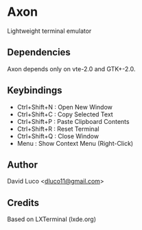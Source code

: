 Axon
====

Lightweight terminal emulator

Dependencies
------------

Axon depends only on vte-2.0 and GTK+-2.0.

Keybindings
-----------

- Ctrl+Shift+N : Open New Window
- Ctrl+Shift+C : Copy Selected Text
- Ctrl+Shift+P : Paste Clipboard Contents
- Ctrl+Shift+R : Reset Terminal
- Ctrl+Shift+Q : Close Window
- Menu : Show Context Menu (Right-Click)

Author
------

David Luco <<dluco11@gmail.com>>

Credits
-------

Based on LXTerminal (lxde.org)
